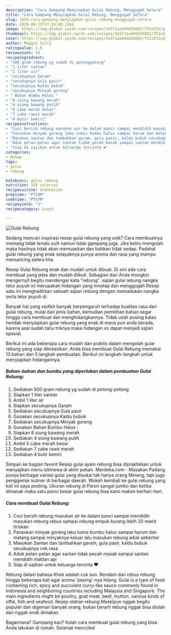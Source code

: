 ```yaml
---
description: "Cara Gampang Menyiapkan Gulai Rebung, Menggugah Selera"
title: "Cara Gampang Menyiapkan Gulai Rebung, Menggugah Selera"
slug: 1458-cara-gampang-menyiapkan-gulai-rebung-menggugah-selera
date: 2020-08-23T17:24:00.238Z
image: https://img-global.cpcdn.com/recipes/3e5f1aa49dd26882/751x532cq70/gulai-rebung-foto-resep-utama.jpg
thumbnail: https://img-global.cpcdn.com/recipes/3e5f1aa49dd26882/751x532cq70/gulai-rebung-foto-resep-utama.jpg
cover: https://img-global.cpcdn.com/recipes/3e5f1aa49dd26882/751x532cq70/gulai-rebung-foto-resep-utama.jpg
author: Maggie Curry
ratingvalue: 3.6
reviewcount: 14
recipeingredient:
- "500 gram rebung yg sudah di potongpotong"
- "1 liter santan"
- "1 liter air"
- "secukupnya Garam"
- "secukupnya Gula pasir"
- "secukupnya Kaldu bubuk"
- "secukupnya Minyak goreng"
- " Bahan Bumbu Halus "
- "6 siung bawang merah"
- "4 siung bawang putih"
- "5 cabe merah besar"
- "7 cabe rawit merah"
- "4 butir kemiri"
recipeinstructions:
- "Cuci bersih rebung masukan air ke dalam panci sampai mendidih masukan rebung rebus sampai rebung empuk kurang lebih 20 menit tiriskan"
- "Panaskan minyak goreng laku tumis bumbu halus sampai harum dan matang sampai minyaknya keluar lalu masukan rebung aduk sebentar"
- "Masukan Santan dan tambahkan garam, gula pasir, kaldu bubuk secukupnya cek rasa"
- "Aduk pelan-pelan agar santan tidak pecah masak sampai santan mendidih matilan api"
- "Siap di sajikan untuk keluarga tercinta ❤"
categories:
- Resep
tags:
- gulai
- rebung

katakunci: gulai rebung 
nutrition: 155 calories
recipecuisine: Indonesian
preptime: "PT24M"
cooktime: "PT57M"
recipeyield: "3"
recipecategory: Lunch

---
```



![Gulai Rebung](https://img-global.cpcdn.com/recipes/3e5f1aa49dd26882/751x532cq70/gulai-rebung-foto-resep-utama.jpg)

Sedang mencari inspirasi resep gulai rebung yang unik? Cara membuatnya memang tidak terlalu sulit namun tidak gampang juga. Jika keliru mengolah maka hasilnya tidak akan memuaskan dan bahkan tidak sedap. Padahal gulai rebung yang enak selayaknya punya aroma dan rasa yang mampu memancing selera kita.

Resep Gulai Rebung enak dan mudah untuk dibuat. Di sini ada cara membuat yang jelas dan mudah diikuti. Sebagian dari Anda mungkin mengernyit begitu mendengar kata &#34;rebung&#34;. sajian gulai rebung nangka telur puyuh ini merupakan hidangan yang mnatap dan menggugah Resep satu ini menghadirkan sebuah sajian rebung dengan memadukan nangka serta telur puyuh di.

Banyak hal yang sedikit banyak berpengaruh terhadap kualitas rasa dari gulai rebung, mulai dari jenis bahan, kemudian pemilihan bahan segar hingga cara membuat dan menghidangkannya. Tidak usah pusing kalau hendak menyiapkan gulai rebung yang enak di mana pun anda berada, karena asal sudah tahu triknya maka hidangan ini dapat menjadi sajian spesial.


Berikut ini ada beberapa cara mudah dan praktis dalam mengolah gulai rebung yang siap dikreasikan. Anda bisa membuat Gulai Rebung memakai 13 bahan dan 5 langkah pembuatan. Berikut ini langkah-langkah untuk menyiapkan hidangannya.

<!--inarticleads1-->

##### Bahan-bahan dan bumbu yang diperlukan dalam pembuatan Gulai Rebung:

1. Sediakan 500 gram rebung yg sudah di potong-potong
1. Siapkan 1 liter santan
1. Ambil 1 liter air
1. Siapkan secukupnya Garam
1. Sediakan secukupnya Gula pasir
1. Gunakan secukupnya Kaldu bubuk
1. Sediakan secukupnya Minyak goreng
1. Gunakan  Bahan Bumbu Halus :
1. Siapkan 6 siung bawang merah
1. Sediakan 4 siung bawang putih
1. Ambil 5 cabe merah besar
1. Sediakan 7 cabe rawit merah
1. Sediakan 4 butir kemiri


Simpan ke bagian favorit Resep gulai ayam rebung bisa dipraktikkan untuk menyajikan menu istimewa di akhir pekan. Merdeka.com - Masakan Padang punya berbagai variasi gulai yang disukai tak hanya orang Minang, tapi juga penggemar kuliner di berbagai daerah. Wokeh kembali ke gulai rebung yang kali ini saya posting. Ukuran rebung di Paron sangat jumbo dan ketika dimasak maka satu panci besar gulai rebung bisa kami makan berhari-hari. 

<!--inarticleads2-->

##### Cara membuat Gulai Rebung:

1. Cuci bersih rebung masukan air ke dalam panci sampai mendidih masukan rebung rebus sampai rebung empuk kurang lebih 20 menit tiriskan
1. Panaskan minyak goreng laku tumis bumbu halus sampai harum dan matang sampai minyaknya keluar lalu masukan rebung aduk sebentar
1. Masukan Santan dan tambahkan garam, gula pasir, kaldu bubuk secukupnya cek rasa
1. Aduk pelan-pelan agar santan tidak pecah masak sampai santan mendidih matilan api
1. Siap di sajikan untuk keluarga tercinta ❤


Rebung dalam bahasa Khek adalah cuk sun. Rendam dan rebus rebung hingga beberapa kali agar aroma &#39;pesing&#39;-nya hilang. Gulai is a type of food containing rich, spicy and succulent curry-like sauce commonly found in Indonesia and neighboring countries including Malaysia and Singapore. The main ingredients might be poultry, goat meat, beef, mutton, various kinds of offal, fish and seafood. Resep olahan rebung Meskipun nggak begitu populer dan digemari banyak orang, bukan berarti rebung nggak bisa diolah dan nggak enak dimakan. 

Bagaimana? Gampang kan? Itulah cara membuat gulai rebung yang bisa Anda lakukan di rumah. Selamat mencoba!
